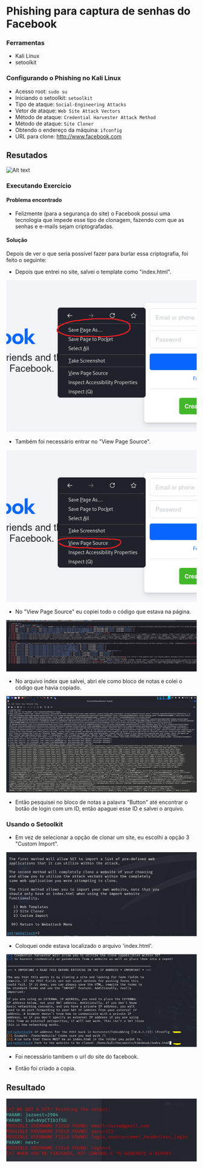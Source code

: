 # Phishing para captura de senhas do Facebook

### Ferramentas

- Kali Linux
- setoolkit

### Configurando o Phishing no Kali Linux

- Acesso root: ``` sudo su ```
- Iniciando o setoolkit: ``` setoolkit ```
- Tipo de ataque: ``` Social-Engineering Attacks ```
- Vetor de ataque: ``` Web Site Attack Vectors ```
- Método de ataque: ```Credential Harvester Attack Method ```
- Método de ataque: ``` Site Cloner ```
- Obtendo o endereço da máquina: ``` ifconfig ```
- URL para clone: http://www.facebook.com

## Resutados

![Alt text](./passwd.png "Optional title")

### Executando Exercício

#### Problema encontrado
- Felizmente (para a segurança do site) o Facebook possui uma tecnologia que impede esse tipo de clonagem, fazendo com que as senhas e e-mails sejam criptografadas.

#### Solução
Depois de ver o que seria possível fazer para burlar essa criptografia, foi feito o seguinte:

- Depois que entrei no site, salvei o template como "index.html".

![Alt text](./img1.png "Optional title")

- Também foi necessário entrar no "View Page Source".

![Alt text](./img2.png "Optional title")

- No "View Page Source" eu copiei todo o código que estava na página.

![Alt text](./img3.png "Optional title")

- No arquivo index que salvei, abri ele como bloco de notas e colei o código que havia copiado.

![Alt text](./img4.png "Optional title")

- Então pesquisei no bloco de notas a palavra "Button" até encontrar o botão de login com um ID, então apaguei esse ID e salvei o arquivo.

### Usando o Setoolkit

- Em vez de selecionar a opção de clonar um site, eu escolhi a opção 3 "Custom Import".

![Alt text](./img5.png "Optional title")

- Coloquei onde estava localizado o arquivo 'index.html'.

![Alt text](./img6.png "Optional title")

- Foi necessário tambem o url do site do facebook.

- Então foi criado a copia.

## Resultado
![Alt text](./resultado.png "Optional title")